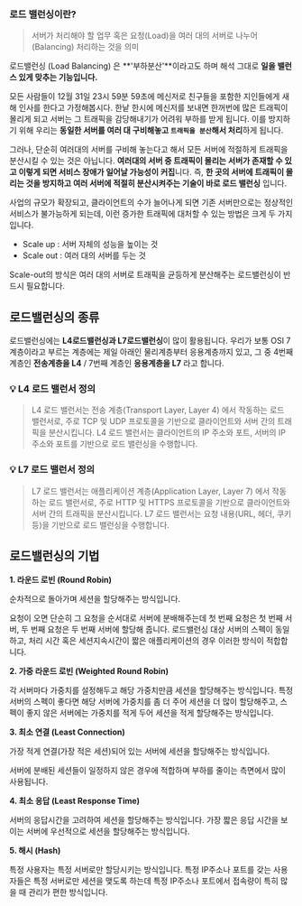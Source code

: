 ### 로드 밸런싱이란?

> 서버가 처리해야 할 업무 혹은 요청(Load)을 여러 대의 서버로 나누어(Balancing) 처리하는 것을 의미

로드밸런싱 (Load Balancing) 은 **'부하분산'**이라고도 하며 해석 그대로 **일을 밸런스 있게 맞추는 기능입니다.**

모든 사람들이 12월 31일 23시 59분 59초에 메신저로 친구들을 포함한 지인들에게 새해 인사를 한다고 가정해봅시다. 한낱 한시에 메신저를 보내면 한꺼번에 많은 트래픽이 몰리게 되고 서버는 그 트래픽을 감당해내기가 어려워 부하를 받게 됩니다. 이를 방지하기 위해 우리는 **동일한 서버를 여러 대 구비해놓고 `트래픽을 분산`해서 처리**하게 됩니다.

그러나, 단순히 여러대의 서버를 구비해 놓는다고 해서 모든 서버에 적절하게 트래픽을 분산시킬 수 있는 것은 아닙니다. **여러대의 서버 중 트래픽이 몰리는 서버가 존재할 수 있고 이렇게 되면 서비스 장애가 일어날 가능성이 커집**니다. 즉, **한 곳의 서버에 트래픽이 몰리는 것을 방지하고 여러 서버에 적절히 분산시켜주는 기술이 바로 로드 밸런싱** 입니다.

사업의 규모가 확장되고, 클라이언트의 수가 늘어나게 되면 기존 서버만으로는 정상적인 서비스가 불가능하게 되는데, 이런 증가한 트래픽에 대처할 수 있는 방법은 크게 두 가지입니다.

- Scale up : 서버 자체의 성능을 높이는 것
- Scale out : 여러 대의 서버를 두는 것

Scale-out의 방식은 여러 대의 서버로 트래픽을 균등하게 분산해주는 로드밸런싱이 반드시 필요합니다.

## **로드밸런싱의 종류**

로드밸런싱에는 **L4로드밸런싱과 L7로드밸런싱**이 많이 활용됩니다. 우리가 보통 OSI 7계층이라고 부르는 계층에는 제일 아래인 물리계층부터 응용계층까지 있고, 그 중 4번째 계층인 **전송계층을 L4** / 7번째 계층인 **응용계층을 L7** 라고 합니다.

### 💡 L4 로드 밸런서 정의

> L4 로드 밸런서는 전송 계층(Transport Layer, Layer 4) 에서 작동하는 로드 밸런서로, 주로 TCP 및 UDP 프로토콜을 기반으로 클라이언트와 서버 간의 트래픽을 분산시킵니다. L4 로드 밸런서는 클라이언트의 IP 주소와 포트, 서버의 IP 주소와 포트를 기반으로 로드 밸런싱을 수행합니다.

### 💡 L7 로드 밸런서 정의

> L7 로드 밸런서는 애플리케이션 계층(Application Layer, Layer 7) 에서 작동하는 로드 밸런서로, 주로 HTTP 및 HTTPS 프로토콜을 기반으로 클라이언트와 서버 간의 트래픽을 분산시킵니다. L7 로드 밸런서는 요청 내용(URL, 헤더, 쿠키 등)을 기반으로 로드 밸런싱을 수행합니다.

## **로드밸런싱의 기법**

**1. 라운드 로빈 (Round Robin)**

순차적으로 돌아가며 세션을 할당해주는 방식입니다.

요청이 오면 단순히 그 요청을 순서대로 서버에 분배해주는데 첫 번째 요청은 첫 번째 서버, 두 번째 요청은 두 번째 서버에 할당해 줍니다. 로드밸런싱 대상 서버의 스펙이 동일하고, 처리 시간 혹은 세션지속시간이 짧은 애플리케이션의 경우 이러한 방식이 적합합니다.

**2. 가중 라운드 로빈 (Weighted Round Robin)**

각 서버마다 가중치를 설정해두고 해당 가중치만큼 세션을 할당해주는 방식입니다. 특정 서버의 스펙이 좋다면 해당 서버에 가중치를 좀 더 주어 세션을 더 많이 할당해주고, 스펙이 좋지 않은 서버에는 가중치를 적게 두어 세션을 적게 할당해주는 방식입니다.

**3. 최소 연결 (Least Connection)**

가장 적게 연결(가장 적은 세션)되어 있는 서버에 세션을 할당해주는 방식입니다.

서버에 분배된 세션들이 일정하지 않은 경우에 적합하며 부하를 줄이는 측면에서 많이 사용됩니다.

**4. 최소 응답 (Least Response Time)**

서버의 응답시간을 고려하여 세션을 할당해주는 방식입니다. 가장 짧은 응답 시간을 보이는 서버에 우선적으로 세션을 할당해주는 방식입니다.

**5. 해시 (Hash)**

특정 사용자는 특정 서버로만 할당시키는 방식입니다. 특정 IP주소나 포트를 갖는 사용자들은 특정 서버로만 세션을 맺도록 하는데 특정 IP주소나 포트에서 접속량이 특히 많을 때 관리가 편한 방식입니다.
